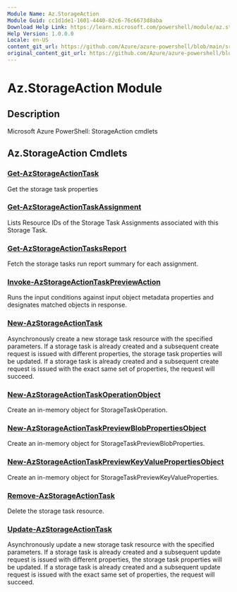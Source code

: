 ```yaml
---
Module Name: Az.StorageAction
Module Guid: cc1d1de1-1601-4440-82c6-76c6673d8aba
Download Help Link: https://learn.microsoft.com/powershell/module/az.storageaction
Help Version: 1.0.0.0
Locale: en-US
content_git_url: https://github.com/Azure/azure-powershell/blob/main/src/StorageAction/StorageAction/help/Az.StorageAction.md
original_content_git_url: https://github.com/Azure/azure-powershell/blob/main/src/StorageAction/StorageAction/help/Az.StorageAction.md
---
```


# Az.StorageAction Module
## Description
Microsoft Azure PowerShell: StorageAction cmdlets

## Az.StorageAction Cmdlets
### [Get-AzStorageActionTask](Get-AzStorageActionTask.md)
Get the storage task properties

### [Get-AzStorageActionTaskAssignment](Get-AzStorageActionTaskAssignment.md)
Lists Resource IDs of the Storage Task Assignments associated with this Storage Task.

### [Get-AzStorageActionTasksReport](Get-AzStorageActionTasksReport.md)
Fetch the storage tasks run report summary for each assignment.

### [Invoke-AzStorageActionTaskPreviewAction](Invoke-AzStorageActionTaskPreviewAction.md)
Runs the input conditions against input object metadata properties and designates matched objects in response.

### [New-AzStorageActionTask](New-AzStorageActionTask.md)
Asynchronously create a new storage task resource with the specified parameters.
If a storage task is already created and a subsequent create request is issued with different properties, the storage task properties will be updated.
If a storage task is already created and a subsequent create request is issued with the exact same set of properties, the request will succeed.

### [New-AzStorageActionTaskOperationObject](New-AzStorageActionTaskOperationObject.md)
Create an in-memory object for StorageTaskOperation.

### [New-AzStorageActionTaskPreviewBlobPropertiesObject](New-AzStorageActionTaskPreviewBlobPropertiesObject.md)
Create an in-memory object for StorageTaskPreviewBlobProperties.

### [New-AzStorageActionTaskPreviewKeyValuePropertiesObject](New-AzStorageActionTaskPreviewKeyValuePropertiesObject.md)
Create an in-memory object for StorageTaskPreviewKeyValueProperties.

### [Remove-AzStorageActionTask](Remove-AzStorageActionTask.md)
Delete the storage task resource.

### [Update-AzStorageActionTask](Update-AzStorageActionTask.md)
Asynchronously update a new storage task resource with the specified parameters.
If a storage task is already created and a subsequent update request is issued with different properties, the storage task properties will be updated.
If a storage task is already created and a subsequent update request is issued with the exact same set of properties, the request will succeed.

